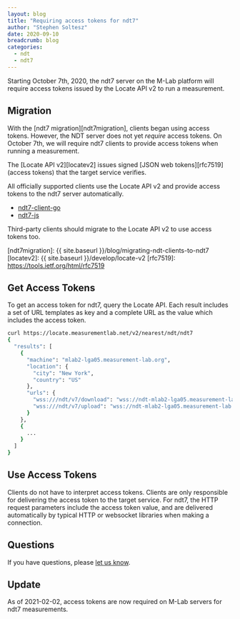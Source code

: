 ```yaml
---
layout: blog
title: "Requiring access tokens for ndt7"
author: "Stephen Soltesz"
date: 2020-09-10
breadcrumb: blog
categories:
  - ndt
  - ndt7
---
```


Starting October 7th, 2020, the ndt7 server on the M-Lab platform will
require access tokens issued by the Locate API v2 to run a
measurement.<!--more-->

## Migration

With the [ndt7 migration][ndt7migration], clients began using access tokens.
However, the NDT server does not yet *require* access tokens. On October 7th,
we will require ndt7 clients to provide access tokens when running a
measurement.

The [Locate API v2][locatev2] issues signed [JSON web tokens][rfc7519]
(access tokens) that the target service verifies.

All officially supported clients use the Locate API v2 and provide access
tokens to the ndt7 server automatically.

* [ndt7-client-go](https://github.com/m-lab/ndt7-client-go)
* [ndt7-js](https://github.com/m-lab/ndt7-js)

Third-party clients should migrate to the Locate API v2 to use access tokens
too.

[ndt7migration]: {{ site.baseurl }}/blog/migrating-ndt-clients-to-ndt7
[locatev2]: {{ site.baseurl }}/develop/locate-v2
[rfc7519]: https://tools.ietf.org/html/rfc7519

## Get Access Tokens

To get an access token for ndt7, query the Locate API. Each result includes a
set of URL templates as key and a complete URL as the value which includes
the access token.

```sh
curl https://locate.measurementlab.net/v2/nearest/ndt/ndt7
{
  "results": [
    {
      "machine": "mlab2-lga05.measurement-lab.org",
      "location": {
        "city": "New York",
        "country": "US"
      },
      "urls": {
        "wss:///ndt/v7/download": "wss://ndt-mlab2-lga05.measurement-lab.org/ndt/v7/download?access_token=.",
        "wss:///ndt/v7/upload": "wss://ndt-mlab2-lga05.measurement-lab.org/ndt/v7/upload?access_token=.",
      }
    },
    {
      ...
    }
  ]
}
```

## Use Access Tokens

Clients do not have to interpret access tokens. Clients are only responsible
for delivering the access token to the target service. For ndt7, the HTTP
request parameters include the access token value, and are delivered
automatically by typical HTTP or websocket libraries when making a
connection.

## Questions

If you have questions, please [let us know][email].

[email]: mailto:support@measurementlab.net

## Update

As of 2021-02-02, access tokens are now required on M-Lab servers for ndt7 measurements.
